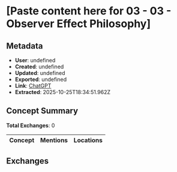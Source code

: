 # \[Paste content here for 03 - 03 - Observer Effect Philosophy\]

## Metadata

- **User**: undefined
- **Created**: undefined
- **Updated**: undefined
- **Exported**: undefined
- **Link**: [ChatGPT](undefined)
- **Extracted**: 2025-10-25T18:34:51.962Z

## Concept Summary

**Total Exchanges**: 0

| Concept | Mentions | Locations |
|---------|----------|----------|

## Exchanges

